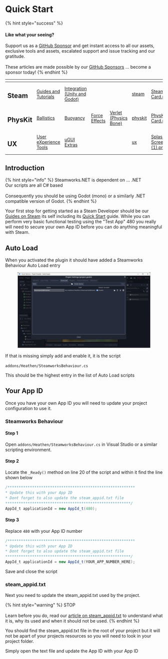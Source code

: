 # Quick Start

{% hint style="success" %}
#### Like what your seeing?

Support us as a [GitHub Sponsor](../../../) and get instant access to all our assets, exclusive tools and assets, escalated support and issue tracking and our gratitude.\
\
These articles are made possible by our [GitHub Sponsors](../../../) ... become a sponsor today!
{% endhint %}

<table data-view="cards"><thead><tr><th></th><th></th><th></th><th></th><th></th><th data-hidden data-card-target data-type="content-ref"></th><th data-hidden data-card-cover data-type="files"></th></tr></thead><tbody><tr><td><h2>Steam</h2></td><td><a href="../../../company/concepts/steam/">Guides and Tutorials</a></td><td><a href="../">Integration (Unity and Godot)</a></td><td></td><td></td><td><a href="../../../company/concepts/steam/">steam</a></td><td><a href="../../../.gitbook/assets/Steamworks Card.png">Steamworks Card.png</a></td></tr><tr><td><h2>PhysKit</h2></td><td><a href="../../physkit/learning/sample-scenes/1-ballistic-basics.md">Ballistics</a></td><td><a href="../../physkit/learning/sample-scenes/1-buoyancy-example.md">Buoyancy</a></td><td><a href="../../physkit/learning/sample-scenes/1-force-effect-fields.md">Force Effects</a></td><td><a href="../../physkit/learning/sample-scenes/2-verlet-spring-skinned-mesh.md">Verlet (Physics Bone)</a></td><td><a href="../../physkit/">physkit</a></td><td><a href="../../../.gitbook/assets/PhysKit Card.png">PhysKit Card.png</a></td></tr><tr><td><h2>UX</h2></td><td><a href="../../ux/learning/core-concepts/">User eXperience Tools</a></td><td><a href="../../ux/learning/ugui-extras/">uGUI Extras</a></td><td></td><td></td><td><a href="../../ux/">ux</a></td><td><a href="../../../.gitbook/assets/Splash Screen (1).png">Splash Screen (1).png</a></td></tr></tbody></table>

## Introduction

{% hint style="info" %}
Steamworks.NET is dependent on ... .NET\
Our scripts are all C# based\
\
Consequently you should be using Godot (mono) or a similarly .NET compatible version of Godot.
{% endhint %}

Your first stop for getting started as a Steam Developer should be our [Guides on Steam](../../../company/concepts/steam/) its self including its [Quick Start](../../../company/concepts/steam/quick-start.md#introduction) guide. While you can perform very basic functional testing using the "Test App" 480 you really will need to secure your own App ID before you can do anything meaningful with Steam.

## Auto Load

When you activated the plugin it should have added a Steamworks Behaviour Auto Load entry

<figure><img src="../../../.gitbook/assets/image (192).png" alt=""><figcaption></figcaption></figure>

If that is missing simply add and enable it, it is the script

`addons/Heathen/SteamworksBehaviour.cs`

This should be the highest entry in the list of Auto Load scripts

## Your App ID

Once you have your own App ID you will need to update your project configuration to use it.

### Steamworks Behaviour

#### Step 1

Open `addons/Heathen/SteamworksBehaviour.cs` in Visual Studio or a similar scripting environment.

#### Step 2

Locate the `_Ready()` method on line 20 of the script and within it find the line shown below

```csharp
/*********************************************************
* Update this with your App ID
* Dont forget to also update the steam_appid.txt file
********************************************************/
AppId_t applicationId = new AppId_t(480);
```

#### Step 3

Replace `480` with your App ID number

```csharp
/*********************************************************
* Update this with your App ID
* Dont forget to also update the steam_appid.txt file
********************************************************/
AppId_t applicationId = new AppId_t(YOUR_APP_NUMBER_HERE);
```

Save and close the script

### steam\_appid.txt

Next you need to update the steam\_appid.txt used by the project.&#x20;

{% hint style="warning" %}
STOP\
\
Learn before you do, read our [article on steam\_appid.txt](../../../company/concepts/steam/steamworks/steam\_appid.txt.md) to understand what it is, why its used and when it should not be used.
{% endhint %}

You should find the steam\_appid.txt file in the root of your project but it will not be apart of your projects resources so you will need to look in your project folder.

Simply open the text file and update the App ID with your App ID
